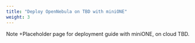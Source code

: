 ```yaml
---
title: "Deploy OpenNebula on TBD with miniONE"
weight: 3
---
```


Note +Placeholder page for deployment guide with miniONE, on cloud TBD.
